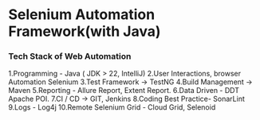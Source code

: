 # Selenium Automation Framework(with Java)

 ### Tech Stack of Web Automation

 1.Programming - Java ( JDK > 22, IntelliJ)
 2.User Interactions, browser Automation Selenium
 3.Test Framework -> TestNG
 4.Build Management -> Maven
 5.Reporting - Allure Report, Extent Report.
 6.Data Driven - DDT Apache POI.
 7.CI / CD -> GIT, Jenkins
 8.Coding Best Practice- SonarLint
 9.Logs - Log4j
 10.Remote Selenium Grid - Cloud Grid, Selenoid
